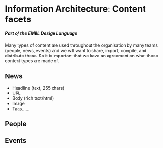 # Information Architecture: Content facets
##### Part of the EMBL Design Language

Many types of content are used throughout the organisation by many teams (people, news, events) and we will want to share, import, compile, and distribute these. So it is important that we have an agreement on what these content types are made of.

## News

- Headline (text, 255 chars)
- URL
- Body (rich text/html)
- Image
- Tags......

## People

## Events
